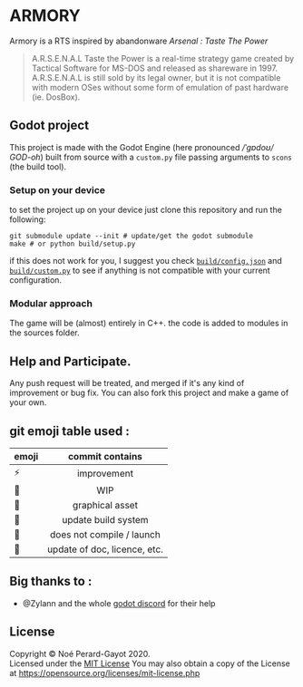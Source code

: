 # ARMORY

Armory is a RTS inspired by abandonware _Arsenal : Taste The Power_

> A.R.S.E.N.A.L Taste the Power is a real-time strategy game created by Tactical Software for MS-DOS and released as shareware in 1997. A.R.S.E.N.A.L is still sold by its legal owner, but it is not compatible with modern OSes without some form of emulation of past hardware (ie. DosBox).

## Godot project

This project is made with the Godot Engine (here pronounced _/ˈɡɒdoʊ/_ _GOD-oh_) built from source with a `custom.py` file passing arguments to `scons` (the build tool).

### Setup on your device

to set the project up on your device just clone this repository and run the following:
   
```
git submodule update --init # update/get the godot submodule
make # or python build/setup.py
```
if this does not work for you, I suggest you check [`build/config.json`](build/config.json) and [`build/custom.py`](build/custom.py) to see if anything is not compatible with your current configuration.


### Modular approach

The game will be (almost) entirely in C++. the code is added to modules in the sources folder.

## Help and Participate.

Any push request will be treated, and merged if it's any kind of improvement or bug fix.
You can also fork this project and make a game of your own.

## git emoji table used : 

| emoji             | commit contains               |
| ------------------|:-----------------------------:|
| :zap:             | improvement                   |
| :construction:    | WIP                           |
| :art:             | graphical asset               |
| :wrench:          | update build system           |
| :no_entry_sign:   | does not compile / launch     |
| :page_facing_up:  | update of doc, licence, etc.  |


## Big thanks to :

- @Zylann and the whole [godot discord](https://discord.com/invite/4JBkykG) for their help

## License

Copyright © Noé Perard-Gayot 2020.    
Licensed under the [MIT License](LICENSE.txt)
You may also obtain a copy of the License at https://opensource.org/licenses/mit-license.php 
